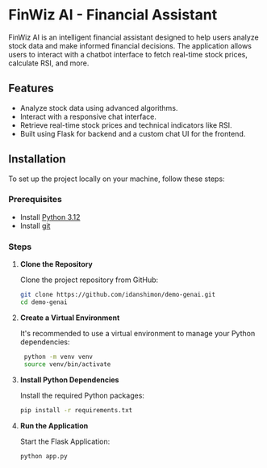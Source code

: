 # FinWiz AI - Financial Assistant

FinWiz AI is an intelligent financial assistant designed to help users analyze stock data and make informed financial decisions. The application allows users to interact with a chatbot interface to fetch real-time stock prices, calculate RSI, and more.

## Features

- Analyze stock data using advanced algorithms.
- Interact with a responsive chat interface.
- Retrieve real-time stock prices and technical indicators like RSI.
- Built using Flask for backend and a custom chat UI for the frontend.

## Installation

To set up the project locally on your machine, follow these steps:

### Prerequisites

- Install [Python 3.12](https://www.python.org/downloads/)
- Install [git](https://git-scm.com/downloads)

### Steps

1. **Clone the Repository**

   Clone the project repository from GitHub:

   ```bash
   git clone https://github.com/idanshimon/demo-genai.git
   cd demo-genai
   ```


2. **Create a Virtual Environment**

   It's recommended to use a virtual environment to manage your Python dependencies:

   ```bash
    python -m venv venv
    source venv/bin/activate
    ```
3. **Install Python Dependencies**

    Install the required Python packages:

    ```bash
    pip install -r requirements.txt
    ```
4. **Run the Application**

    Start the Flask Application:
    ```bash
    python app.py
    ```
